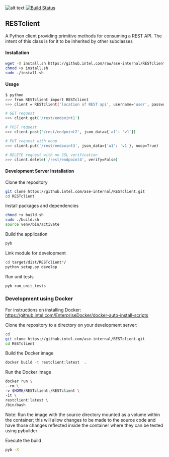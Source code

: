 ![alt text](https://ubit-teamcity-iag.intel.com/app/rest/builds/buildType:%28id:AseInternal_RESTclient%29/statusIcon "TC Build Status Icon")  [![Build Status](https://fms01lxuthub01.amr.corp.intel.com/api/badges/ase-internal/RESTclient/status.svg)](https://fms01lxuthub01.amr.corp.intel.com/ase-internal/RESTclient)


## RESTclient
A Python client providing primitive methods for consuming a REST API. The intent of this class is for it to be inherited by other subclasses


#### Installation
```bash
wget -O install.sh https://github.intel.com/raw/ase-internal/RESTclient/master/install.sh
chmod +x install.sh
sudo ./install.sh
```


#### Usage
```bash
$ python
>>> from RESTclient import RESTclient
>>> client = RESTclient('location of REST api', username='user', password='pass')

# GET request
>>> client.get('/rest/endpoint1')

# POST request
>>> client.post('/rest/endpoint2', json_data={'a1': 'v1'})

# PUT request with noop
>>> client.put('/rest/endpoint3', json_data={'a1': 'v1'}, noop=True)

# DELETE request with no SSL verification
>>> client.delete('/rest/endpoint4', verify=False)

```


#### Development Server Installation

Clone the repository
```bash
git clone https://github.intel.com/ase-internal/RESTclient.git
cd RESTclient
```

Install packages and dependencies
```bash
chmod +x build.sh
sudo ./build.sh
source venv/bin/activate
```

Build the application
```bash
pyb
```

Link module for development
```bash
cd target/dist/RESTclient*/
python setup.py develop
```

Run unit tests
```bash
pyb run_unit_tests
```


### Development using Docker ###

For instructions on installing Docker:
https://github.intel.com/EnterpriseDocker/docker-auto-install-scripts

Clone the repository to a directory on your development server:
```bash
cd
git clone https://github.intel.com/ase-internal/RESTclient.git
cd RESTclient
```

Build the Docker image
```bash
docker build -t restclient:latest  .
```

Run the Docker image
```bash
docker run \
--rm \
-v $HOME/RESTclient:/RESTclient \
-it \
restclient:latest \
/bin/bash
```
Note: Run the image with the source directory mounted as a volume within the container; this will allow changes to be made to the source code and have those changes reflected inside the container where they can be tested using pybuilder

Execute the build
```bash
pyb -X
```